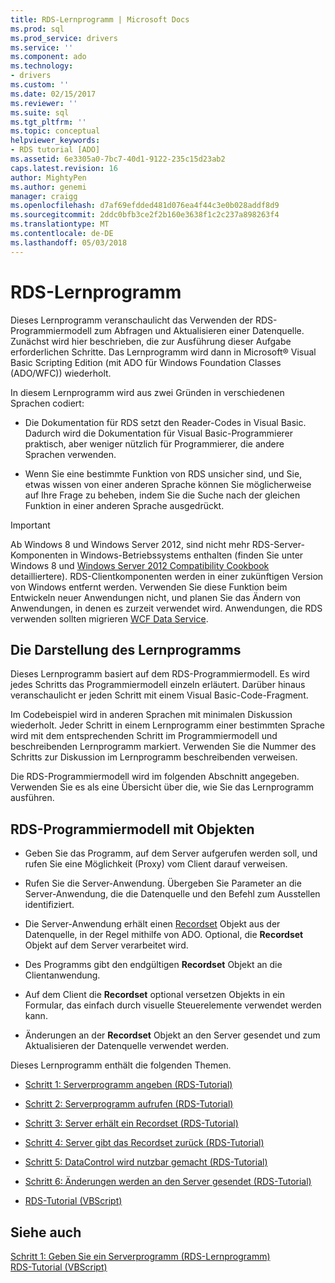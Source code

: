 ```yaml
---
title: RDS-Lernprogramm | Microsoft Docs
ms.prod: sql
ms.prod_service: drivers
ms.service: ''
ms.component: ado
ms.technology:
- drivers
ms.custom: ''
ms.date: 02/15/2017
ms.reviewer: ''
ms.suite: sql
ms.tgt_pltfrm: ''
ms.topic: conceptual
helpviewer_keywords:
- RDS tutorial [ADO]
ms.assetid: 6e3305a0-7bc7-40d1-9122-235c15d23ab2
caps.latest.revision: 16
author: MightyPen
ms.author: genemi
manager: craigg
ms.openlocfilehash: d7af69efdded481d076ea4f44c3e0b028addf8d9
ms.sourcegitcommit: 2ddc0bfb3ce2f2b160e3638f1c2c237a898263f4
ms.translationtype: MT
ms.contentlocale: de-DE
ms.lasthandoff: 05/03/2018
---
```

# <a name="rds-tutorial"></a>RDS-Lernprogramm
Dieses Lernprogramm veranschaulicht das Verwenden der RDS-Programmiermodell zum Abfragen und Aktualisieren einer Datenquelle. Zunächst wird hier beschrieben, die zur Ausführung dieser Aufgabe erforderlichen Schritte. Das Lernprogramm wird dann in Microsoft® Visual Basic Scripting Edition (mit ADO für Windows Foundation Classes (ADO/WFC)) wiederholt.  
  
 In diesem Lernprogramm wird aus zwei Gründen in verschiedenen Sprachen codiert:  
  
-   Die Dokumentation für RDS setzt den Reader-Codes in Visual Basic. Dadurch wird die Dokumentation für Visual Basic-Programmierer praktisch, aber weniger nützlich für Programmierer, die andere Sprachen verwenden.  
  
-   Wenn Sie eine bestimmte Funktion von RDS unsicher sind, und Sie, etwas wissen von einer anderen Sprache können Sie möglicherweise auf Ihre Frage zu beheben, indem Sie die Suche nach der gleichen Funktion in einer anderen Sprache ausgedrückt.  
  
> [!IMPORTANT]
>  Ab Windows 8 und Windows Server 2012, sind nicht mehr RDS-Server-Komponenten in Windows-Betriebssystems enthalten (finden Sie unter Windows 8 und [Windows Server 2012 Compatibility Cookbook](https://www.microsoft.com/en-us/download/details.aspx?id=27416) detailliertere). RDS-Clientkomponenten werden in einer zukünftigen Version von Windows entfernt werden. Verwenden Sie diese Funktion beim Entwickeln neuer Anwendungen nicht, und planen Sie das Ändern von Anwendungen, in denen es zurzeit verwendet wird. Anwendungen, die RDS verwenden sollten migrieren [WCF Data Service](http://go.microsoft.com/fwlink/?LinkId=199565).  
  
## <a name="how-the-tutorial-is-presented"></a>Die Darstellung des Lernprogramms  
 Dieses Lernprogramm basiert auf dem RDS-Programmiermodell. Es wird jedes Schritts das Programmiermodell einzeln erläutert. Darüber hinaus veranschaulicht er jeden Schritt mit einem Visual Basic-Code-Fragment.  
  
 Im Codebeispiel wird in anderen Sprachen mit minimalen Diskussion wiederholt. Jeder Schritt in einem Lernprogramm einer bestimmten Sprache wird mit dem entsprechenden Schritt im Programmiermodell und beschreibenden Lernprogramm markiert. Verwenden Sie die Nummer des Schritts zur Diskussion im Lernprogramm beschreibenden verweisen.  
  
 Die RDS-Programmiermodell wird im folgenden Abschnitt angegeben. Verwenden Sie es als eine Übersicht über die, wie Sie das Lernprogramm ausführen.  
  
## <a name="rds-programming-model-with-objects"></a>RDS-Programmiermodell mit Objekten  
  
-   Geben Sie das Programm, auf dem Server aufgerufen werden soll, und rufen Sie eine Möglichkeit (Proxy) vom Client darauf verweisen.  
  
-   Rufen Sie die Server-Anwendung. Übergeben Sie Parameter an die Server-Anwendung, die die Datenquelle und den Befehl zum Ausstellen identifiziert.  
  
-   Die Server-Anwendung erhält einen [Recordset](../../../ado/reference/ado-api/recordset-object-ado.md) Objekt aus der Datenquelle, in der Regel mithilfe von ADO. Optional, die **Recordset** Objekt auf dem Server verarbeitet wird.  
  
-   Des Programms gibt den endgültigen **Recordset** Objekt an die Clientanwendung.  
  
-   Auf dem Client die **Recordset** optional versetzen Objekts in ein Formular, das einfach durch visuelle Steuerelemente verwendet werden kann.  
  
-   Änderungen an der **Recordset** Objekt an den Server gesendet und zum Aktualisieren der Datenquelle verwendet werden.  
  
 Dieses Lernprogramm enthält die folgenden Themen.  
  
-   [Schritt 1: Serverprogramm angeben (RDS-Tutorial)](../../../ado/guide/remote-data-service/step-1-specify-a-server-program-rds-tutorial.md)  
  
-   [Schritt 2: Serverprogramm aufrufen (RDS-Tutorial)](../../../ado/guide/remote-data-service/step-2-invoke-the-server-program-rds-tutorial.md)  
  
-   [Schritt 3: Server erhält ein Recordset (RDS-Tutorial)](../../../ado/guide/remote-data-service/step-3-server-obtains-a-recordset-rds-tutorial.md)  
  
-   [Schritt 4: Server gibt das Recordset zurück (RDS-Tutorial)](../../../ado/guide/remote-data-service/step-4-server-returns-the-recordset-rds-tutorial.md)  
  
-   [Schritt 5: DataControl wird nutzbar gemacht (RDS-Tutorial)](../../../ado/guide/remote-data-service/step-5-datacontrol-is-made-usable-rds-tutorial.md)  
  
-   [Schritt 6: Änderungen werden an den Server gesendet (RDS-Tutorial)](../../../ado/guide/remote-data-service/step-6-changes-are-sent-to-the-server-rds-tutorial.md)  
  
-   [RDS-Tutorial (VBScript)](../../../ado/guide/remote-data-service/rds-tutorial-vbscript.md)  
  
## <a name="see-also"></a>Siehe auch  
 [Schritt 1: Geben Sie ein Serverprogramm (RDS-Lernprogramm)](../../../ado/guide/remote-data-service/step-1-specify-a-server-program-rds-tutorial.md)   
 [RDS-Tutorial (VBScript)](../../../ado/guide/remote-data-service/rds-tutorial-vbscript.md)   
